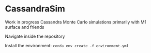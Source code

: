 # CassandraSim
Work in progress Cassandra Monte Carlo simulations primarily with M1 surface and friends


Navigate inside the repository

Install the environment: `conda env create -f environment.yml`

